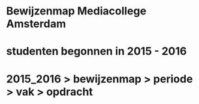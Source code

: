 # Bewijzenmap Mediacollege Amsterdam
# studenten begonnen in 2015 - 2016
# 2015_2016 > bewijzenmap > periode > vak > opdracht